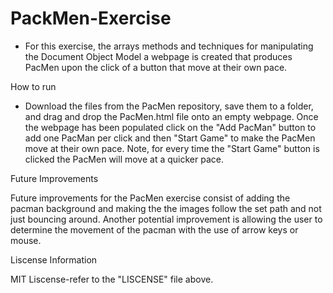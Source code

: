 # PackMen-Exercise
* For this exercise, the arrays methods and techniques for manipulating the Document Object Model a webpage is created that produces PacMen upon the click of a button that move at their own pace.

How to run
* Download the files from the PacMen repository, save them to a folder, and drag and drop the PacMen.html file onto an empty webpage. Once the webpage has been populated click on the "Add PacMan" button to add one PacMan per click and then "Start Game" to make the PacMen move at their own pace. Note, for every time the "Start Game" button is clicked the PacMen will move at a quicker pace.

Future Improvements

Future improvements for the PacMen exercise consist of adding the pacman background and making the the images follow the set path and not just bouncing around. Another potential improvement is allowing the user to determine the movement of the pacman with the use of arrow keys or mouse.

Liscense Information

MIT Liscense-refer to the "LISCENSE" file above.
